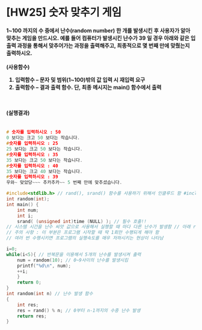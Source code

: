 # [HW25] 숫자 맞추기 게임

<h4>

1~100 까지의 수 중에서 난수(random number) 한 개를 발생시킨 후 사용자가 알아 맞추는 게임을 만드시오. 예를 들어 컴퓨터가 발생시킨 난수가 39 일 경우 아래와 같은 입출력 과정을 통해서 맞추어가는 과정을 출력해주고, 최종적으로 몇 번째 만에 맞췄는지 출력하시오.</br></br>
(사용함수)</br>
1. 입력함수 – 문자 및 범위(1~100)밖의 값 입력 시 재입력 요구</br>
2. 출력함수 – 결과 출력 함수. 단, 최종 메시지는 main() 함수에서 출력

</br></br>
(실행결과)
</br></br></h4>

```cpp
# 숫자를 입력하시오 : 50
0 보다는 크고 50 보다는 작습니다.
#숫자를 입력하시오 : 25
25 보다는 크고 50 보다는 작습니다.
#숫자를 입력하시오 : 35
35 보다는 크고 50 보다는 작습니다.
#숫자를 입력하시오 : 40
35 보다는 크고 40 보다는 작습니다.
#숫자를 입력하시오 : 39
우와~ 맞았당~~~ 추카추카~~ 5 번째 만에 맞추셨습니다.

#include<stdlib.h> // rand(), srand() 함수를 사용하기 위해서 인클루드 함 #include<time.h> // time() 함수를 사용하기 위해서 인클루드 함 #include<stdio.h>
int random(int);
int main() {
	int num;
	int i;
	srand( (unsigned int)time (NULL) ); // 필수 호출!!
// 시스템 시간을 난수 씨앗 값으로 사용해서 실행할 때 마다 다른 난수가 발생함 // 아래 random()함수 사용전에 꼭 한번만 호출해 주어야 함
// 주의 사항 : 이 부분은 프로그램 시작할 때 딱 1회만 수행되게 해야 함
// 여러 번 수행시키면 프로그램의 실행속도를 매우 저하시키는 현상이 나타남

i=0;
while(i<5){ // 반복문을 이용해서 5개의 난수를 발생시켜 출력
	num = random(10); // 0~9사이의 난수를 발생시킴
	printf("%d\n", num);
	++i;
	}
	return 0;
}
int random(int n) // 난수 발생 함수
{
	int res;
	res = rand() % n; // 0부터 n-1까지의 수중 난수 발생 
	return res;
}
```